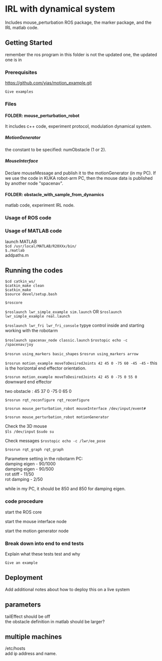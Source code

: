 # IRL with dynamical system

Includes mouse_perturbation ROS package, the marker package, and the IRL matlab code.

## Getting Started
remember the ros program in this folder is not the updated one, the updated one is in 


### Prerequisites
https://github.com/yias/motion_example.git


```
Give examples
```

### Files

#### FOLDER: mouse\_perturbation_robot 			

It includes c++ code, experiment protocol, modulation dynamical system.

##### MotionGenerator

the constant to be specified: numObstacle (1 or 2). 

##### MouseInterface
Declare mouseMessage and publish it to the motionGenerator (in my PC). If we use the code in KUKA robot-arm PC, then the mouse data is published by another node "spacenav".



#### FOLDER: obstacle\_with\_sample\_from_dynamics 		
matlab code, experiment IRL node.

### Usage of ROS code




### Usage of MATLAB code

launch MATLAB  
`$cd /usr/local/MATLAB/R20XXx/bin/`  
`$./matlab`  
addpaths.m

## Running the codes

`$cd catkin_ws/`  
`$catkin_make clean`  
`$catkin_make`  
`$source devel/setup.bash`

`$roscore`  

`$roslaunch lwr_simple_example sim.launch` OR
`$roslaunch lwr_simple_example real.launch`

`$roslaunch lwr_fri lwr_fri_console` typye control inside and starting working with the robotarm

`$roslaunch spacenav_node classic.launch`
`$rostopic echo -c /spacenav/joy`

`$rosrun using_markers basic_shapes`
`$rosrun using_markers arrow`

`$rosrun motion_example moveToDesiredJoints 42 45 0 -75 60 -45 -45` - this is the horizontal end effector orientation.

`$rosrun motion_example moveToDesiredJoints 42 45 0 -75 0 55 0`
downward end effector 

two obstacle : 45 37 0 -75 0 65 0  

`$rosrun rqt_reconfigure rqt_reconfigure`

`$rosrun mouse_perturbation_robot mouseInterface /dev/input/event#`

`$rosrun mouse_perturbation_robot motionGenerator`

Check the 3D mouse   
`$ls /dev/input`
`$sudo su`

Check messages
`$rostopic echo -c /lwr/ee_pose`

`$rosrun rqt_graph rqt_graph`

Parametere setting in the robotarm PC:  
damping eigen - 90/1000  
damping eigen - 90/500  
rot stiff - 11/50  
rot damping - 2/50  

while in my PC, it should be 850 and 850 for damping eigen.
### code procedure

start the ROS core



start the mouse interface node

start the motion generator node


### Break down into end to end tests

Explain what these tests test and why

```
Give an example
```


## Deployment

Add additional notes about how to deploy this on a live system


## parameters
tailEffect should be off  
the obstacle definition in matlab should be larger?  


## multiple machines
/etc/hosts  
add ip address and name.
